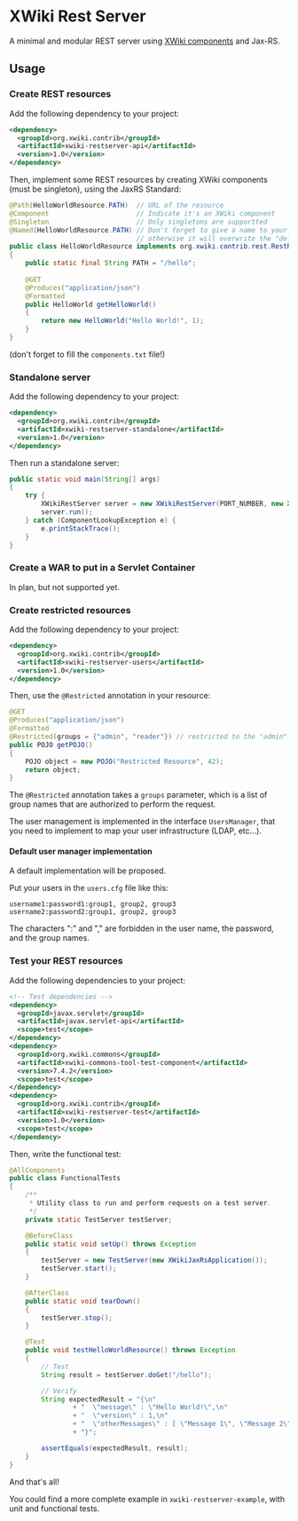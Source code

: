 # XWiki Rest Server
A minimal and modular REST server using [XWiki components](http://extensions.xwiki.org/xwiki/bin/view/Extension/Component+Module) and Jax-RS.

## Usage

### Create REST resources
Add the following dependency to your project:

```xml
<dependency>
  <groupId>org.xwiki.contrib</groupId>
  <artifactId>xwiki-restserver-api</artifactId>
  <version>1.0</version>
</dependency>
```

Then, implement some REST resources by creating XWiki components (must be singleton), using the JaxRS Standard:

```java
@Path(HelloWorldResource.PATH)  // URL of the resource
@Component                      // Indicate it's an XWiki component
@Singleton                      // Only singletons are supportted
@Named(HelloWorldResource.PATH) // Don't forget to give a name to your component,
                                // otherwise it will overwrite the "default" component.
public class HelloWorldResource implements org.xwiki.contrib.rest.RestResource 
{
    public static final String PATH = "/hello";
    
    @GET
    @Produces("application/json")
    @Formatted
    public HelloWorld getHelloWorld()
    {
        return new HelloWorld("Hello World!", 1);
    }
}
```
(don't forget to fill the `components.txt` file!)

### Standalone server

Add the following dependency to your project:

```xml
<dependency>
  <groupId>org.xwiki.contrib</groupId>
  <artifactId>xwiki-restserver-standalone</artifactId>
  <version>1.0</version>
</dependency>
```

Then run a standalone server:

```java
public static void main(String[] args)
{
    try {
        XWikiRestServer server = new XWikiRestServer(PORT_NUMBER, new XWikiJaxRsApplication());
        server.run();
    } catch (ComponentLookupException e) {
        e.printStackTrace();
    }
}
```

### Create a WAR to put in a Servlet Container

In plan, but not supported yet.

### Create restricted resources
Add the following dependency to your project:

```xml
<dependency>
  <groupId>org.xwiki.contrib</groupId>
  <artifactId>xwiki-restserver-users</artifactId>
  <version>1.0</version>
</dependency>
```

Then, use the `@Restricted` annotation in your resource:
```java
@GET
@Produces("application/json")
@Formatted
@Restricted(groups = {"admin", "reader"}) // restricted to the "admin" and the "reader" groups
public POJO getPOJO()
{
    POJO object = new POJO("Restricted Resource", 42);
    return object;
}
```

The `@Restricted` annotation takes a `groups` parameter, which is a list of group names that are authorized to perform the request.

The user management is implemented in the interface `UsersManager`, that you need to implement to map your user infrastructure (LDAP, etc...).

#### Default user manager implementation

A default implementation will be proposed. 

Put your users in the `users.cfg` file like this:
```csv
username1:password1:group1, group2, group3
username2:password2:group1, group2, group3
```
The characters ":" and "," are forbidden in the user name, the password, and the group names.

### Test your REST resources
Add the following dependencies to your project:


```xml
<!-- Test dependencies -->
<dependency>
  <groupId>javax.servlet</groupId>
  <artifactId>javax.servlet-api</artifactId>
  <scope>test</scope>
</dependency>
<dependency>
  <groupId>org.xwiki.commons</groupId>
  <artifactId>xwiki-commons-tool-test-component</artifactId>
  <version>7.4.2</version>
  <scope>test</scope>
</dependency>
<dependency>
  <groupId>org.xwiki.contrib</groupId>
  <artifactId>xwiki-restserver-test</artifactId>
  <version>1.0</version>
  <scope>test</scope>
</dependency>
```

Then, write the functional test:
```java
@AllComponents
public class FunctionalTests
{
    /**
     * Utility class to run and perform requests on a test server.
     */
    private static TestServer testServer;

    @BeforeClass
    public static void setUp() throws Exception
    {
        testServer = new TestServer(new XWikiJaxRsApplication());
        testServer.start();
    }

    @AfterClass
    public static void tearDown()
    {
        testServer.stop();
    }

    @Test
    public void testHelloWorldResource() throws Exception
    {
        // Test
        String result = testServer.doGet("/hello");

        // Verify
        String expectedResult = "{\n"
                + "  \"message\" : \"Hello World!\",\n"
                + "  \"version\" : 1,\n"
                + "  \"otherMessages\" : [ \"Message 1\", \"Message 2\", \"Message 3\" ]\n"
                + "}";

        assertEquals(expectedResult, result);
    }
}
```
And that's all!

You could find a more complete example in `xwiki-restserver-example`, with unit and functional tests.

